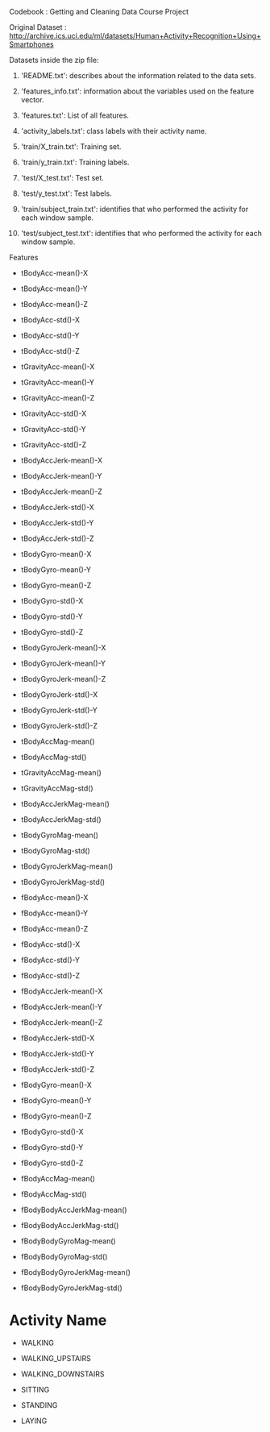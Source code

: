 

Codebook : Getting and Cleaning Data Course Project

Original Dataset : http://archive.ics.uci.edu/ml/datasets/Human+Activity+Recognition+Using+Smartphones

Datasets inside the zip file:

1)  'README.txt': describes about the information related to the data sets.

2)  'features_info.txt': information about the variables used on the feature vector.

3)  'features.txt': List of all features.

4)  'activity_labels.txt': class labels with their activity name.

5)  'train/X_train.txt': Training set.

6)  'train/y_train.txt': Training labels.

7)  'test/X_test.txt': Test set.

8)  'test/y_test.txt': Test labels.

9)  'train/subject_train.txt': identifies that who performed the activity for each window sample.

10) 'test/subject_test.txt': identifies that who performed the activity for each window sample.
    

Features
* tBodyAcc-mean()-X

* tBodyAcc-mean()-Y

* tBodyAcc-mean()-Z			

* tBodyAcc-std()-X			

* tBodyAcc-std()-Y			

* tBodyAcc-std()-Z			

* tGravityAcc-mean()-X			

* tGravityAcc-mean()-Y			

* tGravityAcc-mean()-Z			

* tGravityAcc-std()-X			

* tGravityAcc-std()-Y			

* tGravityAcc-std()-Z			

* tBodyAccJerk-mean()-X			

* tBodyAccJerk-mean()-Y			

* tBodyAccJerk-mean()-Z			

* tBodyAccJerk-std()-X			

* tBodyAccJerk-std()-Y			

* tBodyAccJerk-std()-Z			

* tBodyGyro-mean()-X			

* tBodyGyro-mean()-Y			

* tBodyGyro-mean()-Z			

* tBodyGyro-std()-X			

* tBodyGyro-std()-Y			

* tBodyGyro-std()-Z			

* tBodyGyroJerk-mean()-X			

* tBodyGyroJerk-mean()-Y			

* tBodyGyroJerk-mean()-Z			

* tBodyGyroJerk-std()-X			

* tBodyGyroJerk-std()-Y			

* tBodyGyroJerk-std()-Z			

* tBodyAccMag-mean()			

* tBodyAccMag-std()			

* tGravityAccMag-mean()			

* tGravityAccMag-std()			

* tBodyAccJerkMag-mean()			

* tBodyAccJerkMag-std()			

* tBodyGyroMag-mean()			

* tBodyGyroMag-std()			

* tBodyGyroJerkMag-mean()			

* tBodyGyroJerkMag-std()			

* fBodyAcc-mean()-X			

* fBodyAcc-mean()-Y			

* fBodyAcc-mean()-Z			

* fBodyAcc-std()-X			

* fBodyAcc-std()-Y			

* fBodyAcc-std()-Z			

* fBodyAccJerk-mean()-X			

* fBodyAccJerk-mean()-Y			

* fBodyAccJerk-mean()-Z			

* fBodyAccJerk-std()-X			

* fBodyAccJerk-std()-Y			

* fBodyAccJerk-std()-Z			

* fBodyGyro-mean()-X			

* fBodyGyro-mean()-Y			

* fBodyGyro-mean()-Z			

* fBodyGyro-std()-X			

* fBodyGyro-std()-Y			

* fBodyGyro-std()-Z			

* fBodyAccMag-mean()			

* fBodyAccMag-std()			

* fBodyBodyAccJerkMag-mean()			

* fBodyBodyAccJerkMag-std()			

* fBodyBodyGyroMag-mean()			

* fBodyBodyGyroMag-std()			

* fBodyBodyGyroJerkMag-mean()			

* fBodyBodyGyroJerkMag-std()


# Activity Name

* WALKING

* WALKING_UPSTAIRS 

* WALKING_DOWNSTAIRS 

* SITTING 

* STANDING

* LAYING
